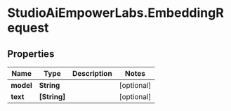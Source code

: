 # StudioAiEmpowerLabs.EmbeddingRequest

## Properties

Name | Type | Description | Notes
------------ | ------------- | ------------- | -------------
**model** | **String** |  | [optional] 
**text** | **[String]** |  | [optional] 



